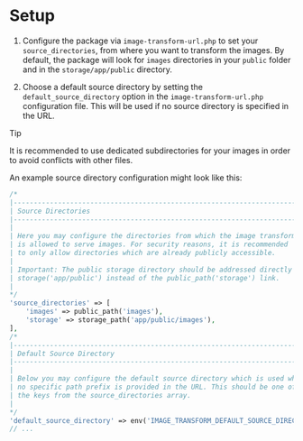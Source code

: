 # Setup

1. Configure the package via `image-transform-url.php` to set your `source_directories`, from where you want to transform the images. By default, the package will look for `images` directories in your `public` folder and in the `storage/app/public` directory.

2. Choose a default source directory by setting the `default_source_directory` option in the `image-transform-url.php` configuration file. This will be used if no source directory is specified in the URL.

> [!TIP]
> It is recommended to use dedicated subdirectories for your images in order to avoid conflicts with other files.

An example source directory configuration might look like this:

```php
/*
|--------------------------------------------------------------------------
| Source Directories
|--------------------------------------------------------------------------
|
| Here you may configure the directories from which the image transformer
| is allowed to serve images. For security reasons, it is recommended
| to only allow directories which are already publicly accessible.
|
| Important: The public storage directory should be addressed directly via
| storage('app/public') instead of the public_path('storage') link.
|
*/
'source_directories' => [
    'images' => public_path('images'),
    'storage' => storage_path('app/public/images'),
],
/*
|--------------------------------------------------------------------------
| Default Source Directory
|--------------------------------------------------------------------------
|
| Below you may configure the default source directory which is used when
| no specific path prefix is provided in the URL. This should be one of
| the keys from the source_directories array.
|
*/
'default_source_directory' => env('IMAGE_TRANSFORM_DEFAULT_SOURCE_DIRECTORY', 'images'),
// ...
```
